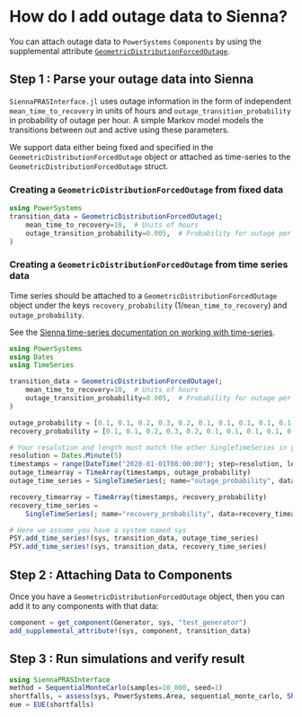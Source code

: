 # How do I add outage data to Sienna?

You can attach outage data to `PowerSystems` `Components` by using the
supplemental attribute [`GeometricDistributionForcedOutage`](https://nrel-sienna.github.io/PowerSystems.jl/stable/api/public/#PowerSystems.GeometricDistributionForcedOutage).

## Step 1 : Parse your outage data into Sienna

`SiennaPRASInterface.jl` uses outage information in the form of independent `mean_time_to_recovery`
in units of hours and `outage_transition_probability` in probability of outage per hour.
A simple Markov model models the transitions between out and active using these parameters.

We support data either being fixed and specified in the `GeometricDistributionForcedOutage` object
or attached as time-series to the `GeometricDistributionForcedOutage` struct.

### Creating a `GeometricDistributionForcedOutage` from fixed data

```julia
using PowerSystems
transition_data = GeometricDistributionForcedOutage(;
    mean_time_to_recovery=10,  # Units of hours
    outage_transition_probability=0.005,  # Probability for outage per hour
)
```

### Creating a `GeometricDistributionForcedOutage` from time series data

Time series should be attached to a `GeometricDistributionForcedOutage` object
under the keys `recovery_probability` (1/`mean_time_to_recovery`) and `outage_probability`.

See the [Sienna time-series documentation on working with time-series](https://nrel-sienna.github.io/PowerSystems.jl/stable/tutorials/working_with_time_series/).

```julia
using PowerSystems
using Dates
using TimeSeries

transition_data = GeometricDistributionForcedOutage(;
    mean_time_to_recovery=10,  # Units of hours
    outage_transition_probability=0.005,  # Probability for outage per hour
)

outage_probability = [0.1, 0.1, 0.2, 0.3, 0.2, 0.1, 0.1, 0.1, 0.1, 0.1, 0.1, 0.4]
recovery_probability = [0.1, 0.1, 0.2, 0.3, 0.2, 0.1, 0.1, 0.1, 0.1, 0.1, 0.1, 0.4]

# Your resolution and length must match the other SingleTimeSeries in your System.
resolution = Dates.Minute(5)
timestamps = range(DateTime("2020-01-01T08:00:00"); step=resolution, length=24)
outage_timearray = TimeArray(timestamps, outage_probability)
outage_time_series = SingleTimeSeries(; name="outage_probability", data=outage_timearray)

recovery_timearray = TimeArray(timestamps, recovery_probability)
recovery_time_series =
    SingleTimeSeries(; name="recovery_probability", data=recovery_timearray)

# Here we assume you have a system named sys
PSY.add_time_series!(sys, transition_data, outage_time_series)
PSY.add_time_series!(sys, transition_data, recovery_time_series)
```

## Step 2 : Attaching Data to Components

Once you have a `GeometricDistributionForcedOutage` object, then you can add it to
any components with that data:

```julia
component = get_component(Generator, sys, "test_generator")
add_supplemental_attribute!(sys, component, transition_data)
```

## Step 3 : Run simulations and verify result

```julia
using SiennaPRASInterface
method = SequentialMonteCarlo(samples=10_000, seed=1)
shortfalls, = assess(sys, PowerSystems.Area, sequential_monte_carlo, Shortfall())
eue = EUE(shortfalls)
```